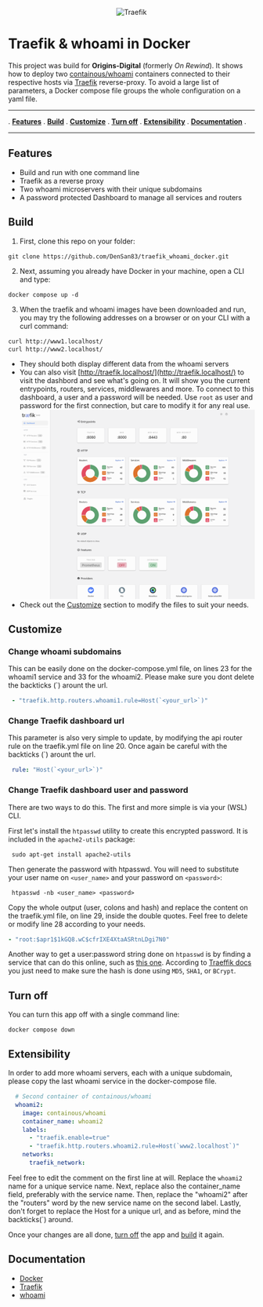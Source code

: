 <p align="center">
<img src="https://d1q6f0aelx0por.cloudfront.net/product-logos/library-traefik-logo.png" alt="Traefik" title="Traefik" />
</p>

# Traefik & whoami in Docker

This project was build for **Origins-Digital** (formerly *On Rewind*). It shows how to deploy two [containous/whoami](https://hub.docker.com/r/containous/whoami) containers connected to their respective hosts via [Traefik](https://hub.docker.com/_/traefik) reverse-proxy. To avoid a large list of parameters, a Docker compose file groups the whole configuration on a yaml file.

---

. **[Features](#features)** .
**[Build](#build)** .
**[Customize](#customize)** .
**[Turn off](#turn-off)** .
**[Extensibility](#extensibility)** .
**[Documentation](#documentation)** .

---

## Features

- Build and run with one command line
- Traefik as a reverse proxy
- Two whoami microservers with their unique subdomains
- A password protected Dashboard to manage all services and routers


## Build

1. First, clone this repo on your folder:

```shell
git clone https://github.com/DenSan83/traefik_whoami_docker.git
```

2. Next, assuming you already have Docker in your machine, open a CLI and type:

```shell
docker compose up -d
```

3. When the traefik and whoami images have been downloaded and run, you may try the following addresses on a browser or on your CLI with a curl command:

```shell
curl http://www1.localhost/
curl http://www2.localhost/
```
- They should both display different data from the whoami servers
- You can also visit [http://traefik.localhost/](http://traefik.localhost/) to visit the dashbord and see what's going on. It will show you the current entrypoints, routers, services, middlewares and more. To connect to this dashboard, a user and a password will be needed. Use `root` as user and password for the first connection, but care to modify it for any real use.
![Web UI Providers](https://raw.githubusercontent.com/traefik/traefik/v2.5/docs/content/assets/img/webui-dashboard.png)
- Check out the [Customize](#customize) section to modify the files to suit your needs.

## Customize

### Change whoami subdomains

This can be easily done on the docker-compose.yml file, on lines 23 for the whoami1 service and 33 for the whoami2. Please make sure you dont delete the backticks (\`) arount the url.

``` yaml
 - "traefik.http.routers.whoami1.rule=Host(`<your_url>`)"
```

### Change Traefik dashboard url

This parameter is also very simple to update, by modifying the api router rule on the traefik.yml file on line 20. Once again be careful with the backticks (\`) arount the url.

``` yaml
 rule: "Host(`<your_url>`)"
```

### Change Traefik dashboard user and password

There are two ways to do this. The first and more simple is via your (WSL) CLI.

First let's install the `htpasswd` utility to create this encrypted password. It is included in the `apache2-utils` package:

``` shell
 sudo apt-get install apache2-utils
```
Then generate the password with htpasswd. You will need to substitute your user name on `<user_name>` and your password on `<password>`:

``` shell
 htpasswd -nb <user_name> <password>
```
Copy the whole output (user, colons and hash) and replace the content on the traefik.yml file, on line 29, inside the double quotes. Feel free to delete or modify line 28 according to your needs.

``` yaml
- "root:$apr1$1kGQ8.wC$cfrIXE4XtaASRtnLDgi7N0"
```
Another way to get a user:password string done on `htpasswd` is by finding a service that can do this online, such as [this one](https://www.web2generators.com/apache-tools/htpasswd-generator). According to [Traeffik docs](https://doc.traefik.io/traefik/middlewares/http/basicauth/#general) you just need to make sure the hash is done using `MD5`, `SHA1`, or `BCrypt`.

## Turn off

You can turn this app off with a single command line:
``` shell
docker compose down
```

## Extensibility

In order to add more whoami servers, each with a unique subdomain, please copy the last whoami service in the docker-compose file.

``` yaml
  # Second container of containous/whoami
  whoami2:
    image: containous/whoami
    container_name: whoami2
    labels:
      - "traefik.enable=true"
      - "traefik.http.routers.whoami2.rule=Host(`www2.localhost`)"
    networks:
      traefik_network:
```
Feel free to edit the comment on the first line at will. Replace the `whoami2` name for a unique service name. Next, replace also the container_name field, preferably with the service name. Then, replace the "whoami2" after the "routers" word by the new service name on the second label. Lastly, don't forget to replace the Host for a unique url, and as before, mind the backticks(\`) around.

Once your changes are all done, [turn off](#turn-off) the app and [build](#build) it again.


## Documentation

- [Docker](https://docs.docker.com/)
- [Traefik](https://doc.traefik.io/traefik/)
- [whoami](https://github.com/traefik/whoami)